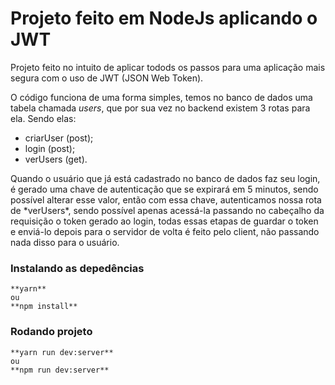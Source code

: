 # Projeto feito em NodeJs aplicando o JWT

<p>Projeto feito no intuito de aplicar todods os passos para uma aplicação mais segura
com o uso de JWT (JSON Web Token).</p>

O código funciona de uma forma simples, temos no banco de dados uma tabela chamada *users*, que por sua vez
no backend existem 3 rotas para ela. Sendo elas:
- criarUser (post);
- login (post);
- verUsers (get).
<p>Quando o usuário que já está cadastrado no banco de dados faz seu login, é gerado uma chave de autenticação que se expirará em 5 minutos, sendo possível alterar esse valor, então com essa chave, autenticamos nossa rota de *verUsers*, sendo possível apenas acessá-la passando no cabeçalho da requisição o token gerado ao login, todas essas etapas de guardar o token e enviá-lo depois para o servidor de volta é feito pelo client, não passando nada disso para o usuário.</p>


### Instalando as depedências

```
**yarn** 
ou
**npm install**
```

### Rodando projeto

```
**yarn run dev:server**
ou
**npm run dev:server**
```
